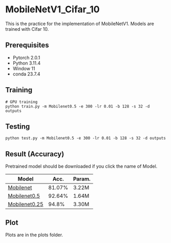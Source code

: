 # MobileNetV1_Cifar_10

This is the practice for the implementation of MobileNetV1.  Models are trained with Cifar 10.

## Prerequisites
- Pytorch 2.0.1
- Python 3.11.4
- Window 11
- conda 23.7.4

## Training
```
# GPU training
python train.py -m Mobilenet0.5 -e 300 -lr 0.01 -b 128 -s 32 -d outputs
```

## Testing
```
python test.py -m Mobilenet0.5 -e 300 -lr 0.01 -b 128 -s 32 -d outputs
```

## Result (Accuracy)

Pretrained model should be downloaded if you click the name of Model.

| Model             | Acc.        | Param.        |
| ----------------- | ----------- |----------- |
| [Mobilenet]()          | 81.07%      |  3.22M     |
| [Mobilenet0.5]()          | 92.64%      |1.64M      |
| [Mobilenet0.25]()         | 94.8%      | 3.30M      |


## Plot
Plots are in the plots folder.
